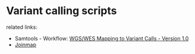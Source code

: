 # Variant calling scripts

related links: 
* Samtools - Workflow: [WGS/WES Mapping to Variant Calls - Version 1.0](http://www.htslib.org/workflow/#mapping_to_variant)
* [Joinmap](https://www.kyazma.nl/index.php/JoinMap/)
